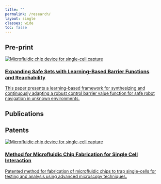 ```yaml
---
title: ""
permalink: /research/
layout: single
classes: wide
toc: false
---
```

## Pre-print
<!-- Expanding Safe Sets with Learning-Based Barrier Functions and Reachability  -->
<div class="project-card">
  <a class="project-card__link" href="{{ '/projects/applying-grad/' | relative_url }}">
    <div class="project-card__media">
      <img src="{{ 'images/TestA.png' | relative_url }}"
           alt="Microfluidic chip device for single-cell capture">
    </div>
    <div class="project-card__body">
      <h3 class="project-card__title">Expanding Safe Sets with Learning-Based Barrier Functions and Reachability</h3>
      <p class="project-card__excerpt">
        This paper presents a learning-based framework for synthesizing and continuously adapting a robust control barrier value function for safe robot navigation in unknown environments.
      </p>
    </div>
  </a>
</div>

## Publications

## Patents

<!-- Expanding Safe Sets with Learning-Based Barrier Functions and Reachability  -->
<div class="project-card">
  <a class="project-card__link" href="{{ '/projects/applying-grad/' | relative_url }}">
    <div class="project-card__media">
      <img src="{{ 'images/TestA.png' | relative_url }}"
           alt="Microfluidic chip device for single-cell capture">
    </div>
    <div class="project-card__body">
      <h3 class="project-card__title">Method for Microfluidic Chip Fabrication for Single Cell Interaction</h3>
      <p class="project-card__excerpt">
        Patented method for fabrication of microfluidic chips to trap single-cells for testing and analysis using advanced microscopy techniques.
      </p>
    </div>
  </a>
</div>




